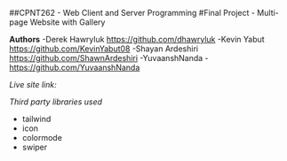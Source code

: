 ##CPNT262 - Web Client and Server Programming
#Final Project - Multi-page Website with Gallery

**Authors**
-Derek Hawryluk https://github.com/dhawryluk
-Kevin Yabut https://github.com/KevinYabut08
-Shayan Ardeshiri https://github.com/ShawnArdeshiri
-YuvaanshNanda - https://github.com/YuvaanshNanda

_Live site link:_

_Third party libraries used_
- tailwind
- icon
- colormode
- swiper


